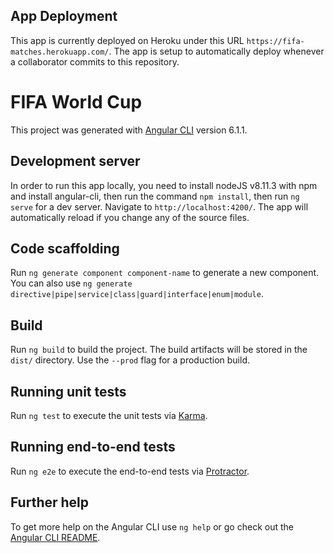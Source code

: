 ## App Deployment

This app is currently deployed on Heroku under this URL `https://fifa-matches.herokuapp.com/`. The app is setup to automatically deploy whenever a collaborator commits to this repository.

# FIFA World Cup

This project was generated with [Angular CLI](https://github.com/angular/angular-cli) version 6.1.1.

## Development server

In order to run this app locally, you need to install nodeJS v8.11.3 with npm and install angular-cli, then run the command `npm install`, then run `ng serve` for a dev server. Navigate to `http://localhost:4200/`. The app will automatically reload if you change any of the source files.

## Code scaffolding

Run `ng generate component component-name` to generate a new component. You can also use `ng generate directive|pipe|service|class|guard|interface|enum|module`.

## Build

Run `ng build` to build the project. The build artifacts will be stored in the `dist/` directory. Use the `--prod` flag for a production build.

## Running unit tests

Run `ng test` to execute the unit tests via [Karma](https://karma-runner.github.io).

## Running end-to-end tests

Run `ng e2e` to execute the end-to-end tests via [Protractor](http://www.protractortest.org/).

## Further help

To get more help on the Angular CLI use `ng help` or go check out the [Angular CLI README](https://github.com/angular/angular-cli/blob/master/README.md).

